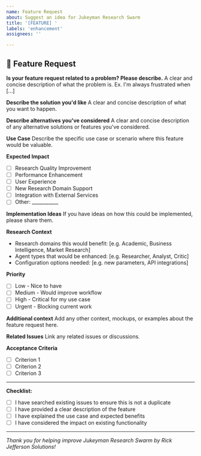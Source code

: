 ```yaml
---
name: Feature Request
about: Suggest an idea for Jukeyman Research Swarm
title: '[FEATURE] '
labels: 'enhancement'
assignees: ''

---
```


## 🚀 Feature Request

**Is your feature request related to a problem? Please describe.**
A clear and concise description of what the problem is. Ex. I'm always frustrated when [...]

**Describe the solution you'd like**
A clear and concise description of what you want to happen.

**Describe alternatives you've considered**
A clear and concise description of any alternative solutions or features you've considered.

**Use Case**
Describe the specific use case or scenario where this feature would be valuable.

**Expected Impact**
- [ ] Research Quality Improvement
- [ ] Performance Enhancement
- [ ] User Experience
- [ ] New Research Domain Support
- [ ] Integration with External Services
- [ ] Other: ___________

**Implementation Ideas**
If you have ideas on how this could be implemented, please share them.

**Research Context**
- Research domains this would benefit: [e.g. Academic, Business Intelligence, Market Research]
- Agent types that would be enhanced: [e.g. Researcher, Analyst, Critic]
- Configuration options needed: [e.g. new parameters, API integrations]

**Priority**
- [ ] Low - Nice to have
- [ ] Medium - Would improve workflow
- [ ] High - Critical for my use case
- [ ] Urgent - Blocking current work

**Additional context**
Add any other context, mockups, or examples about the feature request here.

**Related Issues**
Link any related issues or discussions.

**Acceptance Criteria**
- [ ] Criterion 1
- [ ] Criterion 2
- [ ] Criterion 3

---

**Checklist:**
- [ ] I have searched existing issues to ensure this is not a duplicate
- [ ] I have provided a clear description of the feature
- [ ] I have explained the use case and expected benefits
- [ ] I have considered the impact on existing functionality

---

*Thank you for helping improve Jukeyman Research Swarm by Rick Jefferson Solutions!*